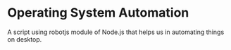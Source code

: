 # Operating System Automation
A script using robotjs module of Node.js that helps us in automating things on desktop.
